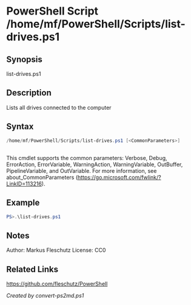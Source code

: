 # PowerShell Script /home/mf/PowerShell/Scripts/list-drives.ps1

## Synopsis
list-drives.ps1

## Description
Lists all drives connected to the computer

## Syntax
```powershell
/home/mf/PowerShell/Scripts/list-drives.ps1 [<CommonParameters>]
```
## <CommonParameters>
This cmdlet supports the common parameters: Verbose, Debug, ErrorAction, ErrorVariable, WarningAction, WarningVariable, OutBuffer, PipelineVariable, and OutVariable. For more information, see about_CommonParameters (https://go.microsoft.com/fwlink/?LinkID=113216).

## Example
```powershell
PS>.\list-drives.ps1
```


## Notes
Author:  Markus Fleschutz
License: CC0

## Related Links
https://github.com/fleschutz/PowerShell

*Created by convert-ps2md.ps1*
